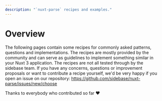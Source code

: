 ```yaml
---
description: "`nuxt-parse` recipes and examples."
---
```


# Overview

The following pages contain some recipes for commonly asked patterns, questions and implementations. The recipes are mostly provided by the community and can serve as guidelines to implement something similar in your Nuxt 3 application. The recipes are not all tested through by the sidebase team. If you have any concerns, questions or improvement proposals or want to contribute a recipe yourself, we'd be very happy if you open an issue on our repository: https://github.com/sidebase/nuxt-parse/issues/new/choose

Thanks to everybody who contributed so far ❤️
